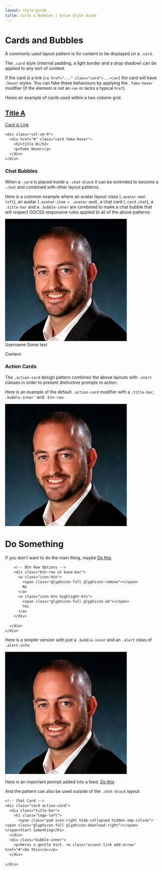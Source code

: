 ```yaml
---
layout: style-guide
title: Cards & Bubbles | Uvize Style Guide
---
```


# Cards and Bubbles

A commonly used layout pattern is for content to be displayed on a `.card`.

The `.card` style (internal padding, a light border and a drop shadow) can be applied to any sort of content. 

If the card is a link (`<a href="..." class="card">...</a>`) the card will have `:hover` styles. You can fake these behaviours by applying the `.fake-hover` modifier (if the element is not an `<a>` or lacks a typical `href`).

Heres an example of cards used within a two column grid.

<div class="docs-example">
  <div class="row">
    <div class="col-sm-9">
      <a href="#" class="card">
        <h2>Title A</h2>
        <p>Card is Link</p>
      </a>
    </div>
  
    <div class="col-sm-9">
      <div href="#" class="card fake-hover">
        <h2>Title B</h2>
        <p>Fake Hover</p>
      </div>
    </div>
  </div>
</div>


### Chat Bubbles

When a `.card` is placed inside a `.chat-block` it can be extended to become a `.chat` and combined with other layout patterns.

Here is a common example where an avatar layout class (`.avatar-med-left`), an avatar (`.avatar-item > .avatar-med`), a chat card (`.card.chat`), a `.title-bar` and a `.bubble-inner` are combined to make a chat bubble that will respect OOCSS responsive rules applied to all of the above patterns:

<div class="docs-example">
  <div class="chat-block">
    <div class="avatar-med-left">
      <!-- Avatar -->
      <div class="avatar-item">
        <img class="avatar-med" src="/gfx/style-guide/davecass.jpg">
      </div>
      <!-- Chat Card -->
      <div class="chat card ">
        <div class="title-bar">
          <a class="username">Username</a> Some text
        </div>
        <div class="bubble-inner">
          <p>Content</p>
        </div>
      </div>      
    </div>
  </div>
</div>


### Action Cards

The `.action-card` design pattern combines the above layouts with `.alert` classes in order to present distinctive prompts to action.

Here is an example of the default `.action-card` modifier with a `.title-bar`, `.bubble-inner'` and `.btn-row`:

<div class="docs-example">
  <div class="chat-block">
    <div class="avatar-med-left">
      <!-- Avatar -->
      <div class="avatar-item">
        <img class="avatar-med" src="/gfx/style-guide/davecass.jpg">
      </div>
      <!-- Chat Card -->
      <div class="card action-card chat">
        <div class="title-bar">
          <h1 class="logo-left">
            <span class="pad-icon-right hide-collapsed hidden-smp-inline"><span class="glyphicon-full glyphicon-download-right"></span></span>Do Something</h1>
        </div>
        <div class="bubble-inner">
          <p>If you don't want to do the main thing, maybe <a class="accent-link add-arrow" href="#">Do this</a></p>
        </div>
        
        <!-- Btn Row Options -->
        <div class="btn-row x2 base-bar">
          <a class="icon-btn">
            <span class="glyphicon-full glyphicon-remove"></span>
            No
          </a>
          <a class="icon-btn highlight-btn">
            <span class="glyphicon-full glyphicon-ok"></span>
            Yes
          </a>
        </div>
        
      </div>      
    </div>
  </div>
</div>


Here is a simpler version with just a `.bubble-inner` and an `.alert` class of `.alert-info`:

<div class="docs-example">
  <div class="chat-block">
    <div class="avatar-med-left">
      <!-- Avatar -->
      <div class="avatar-item">
        <img class="avatar-med" src="/gfx/style-guide/davecass.jpg">
      </div>
      <!-- Chat Card -->
      <div class="card action-card chat alert alert-info">
        <div class="bubble-inner">
          <p>Here is an important prompt added into a feed. <a class="accent-link add-arrow" href="#">Do this</a></p>
        </div>
      </div>      
    </div>
  </div>
</div>

And the pattern can also be used outside of the `.chat-block` layout:

<div class="docs-example">

    <!-- Chat Card -->
    <div class="card action-card">
      <div class="title-bar">
        <h1 class="logo-left">
          <span class="pad-icon-right hide-collapsed hidden-smp-inline"><span class="glyphicon-full glyphicon-download-right"></span></span>Start Something</h1>
      </div>
      <div class="bubble-inner">
        <p>Heres a gentle hint. <a class="accent-link add-arrow" href="#">Do this</a></p>
      </div>
      
    </div>      

</div>






